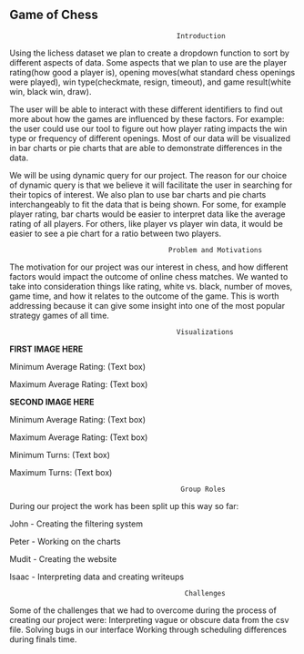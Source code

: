 ## Game of Chess  


                                             Introduction

Using the lichess dataset we plan to create a dropdown function to sort by different aspects of data. Some aspects that we plan to use are the player rating(how good a player is), opening moves(what standard chess openings were played), win type(checkmate, resign, timeout), and game result(white win, black win, draw). 

The user will be able to interact with these different identifiers to find out more about how the games are influenced by these factors. For example: the user could use our tool to figure out how player rating impacts the win type or frequency of different openings. Most of our data will be visualized in bar charts or pie charts that are able to demonstrate differences in the data. 

We will be using dynamic query for our project. The reason for our choice of dynamic query is that we believe it will facilitate the user in searching for their topics of interest. We also plan to use bar charts and pie charts interchangeably to fit the data that is being shown. For some, for example player rating, bar charts would be easier to interpret data like the average rating of all players. For others, like player vs player win data, it would be easier to see a pie chart for a ratio between two players.



                                           Problem and Motivations

The motivation for our project was our interest in chess, and how different factors would impact the outcome of online chess matches. We wanted to take into consideration things like rating, white vs. black, number of moves, game time, and how it relates to the outcome of the game. This is worth addressing because it can give some insight into one of the most popular strategy games of all time.





                                             Visualizations

**FIRST IMAGE HERE**

Minimum Average Rating:
(Text box)

Maximum Average Rating:
(Text box)


**SECOND IMAGE HERE**

Minimum Average Rating:
(Text box)

Maximum Average Rating:
(Text box)

Minimum Turns:
(Text box)

Maximum Turns:
(Text box)






                                              Group Roles
                                                                  
During our project the work has been split up this way so far:

John - Creating the filtering system

Peter - Working on the charts

Mudit - Creating the website

Isaac - Interpreting data and creating writeups

                                                                  
                                               Challenges
                                               
Some of the challenges that we had to overcome during the process of creating our project were:
Interpreting vague or obscure data from the csv file.
Solving bugs in our interface
Working through scheduling differences during finals time.
                                                                  
                                                                  
                                                                  
                                                                  
                                                                  
